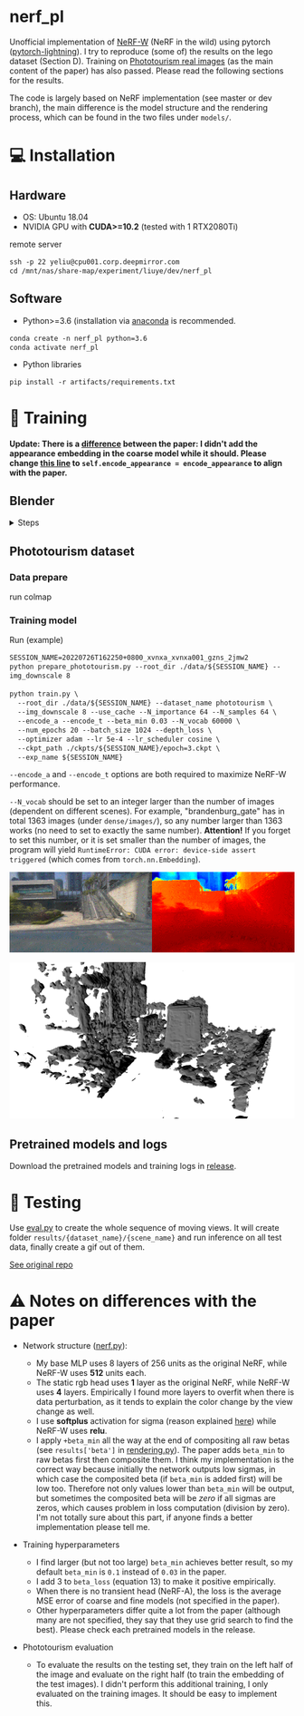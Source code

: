# nerf_pl

Unofficial implementation of [NeRF-W](https://nerf-w.github.io/) (NeRF in the wild) using pytorch ([pytorch-lightning](https://github.com/PyTorchLightning/pytorch-lightning)). I try to reproduce (some of) the results on the lego dataset (Section D). Training on [Phototourism real images](https://github.com/ubc-vision/image-matching-benchmark) (as the main content of the paper) has also passed. Please read the following sections for the results.

The code is largely based on NeRF implementation (see master or dev branch), the main difference is the model structure and the rendering process, which can be found in the two files under `models/`.

# :computer: Installation

## Hardware

* OS: Ubuntu 18.04
* NVIDIA GPU with **CUDA>=10.2** (tested with 1 RTX2080Ti)

remote server
```
ssh -p 22 yeliu@cpu001.corp.deepmirror.com
cd /mnt/nas/share-map/experiment/liuye/dev/nerf_pl
```

## Software

* Python>=3.6 (installation via [anaconda](https://www.anaconda.com/distribution/) is recommended.
```
conda create -n nerf_pl python=3.6
conda activate nerf_pl
```

* Python libraries
```
pip install -r artifacts/requirements.txt
```

# :key: Training

#### Update: There is a [difference](https://github.com/kwea123/nerf_pl/issues/130) between the paper: I didn't add the appearance embedding in the coarse model while it should. Please change [this line](https://github.com/kwea123/nerf_pl/blob/nerfw/models/nerf.py#L65) to `self.encode_appearance = encode_appearance` to align with the paper.

## Blender

<details>
  <summary>Steps</summary>

### Data download

Download `nerf_synthetic.zip` from [here](https://drive.google.com/drive/folders/128yBriW1IG_3NJ5Rp7APSTZsJqdJdfc1)

### Training model

Base:
```
python train.py \
   --dataset_name blender \
   --root_dir ./data/nerf_synthetic/lego \
   --N_importance 64 --img_wh 400 400 --noise_std 0 \
   --num_epochs 20 --batch_size 1024 \
   --optimizer adam --lr 5e-4 --lr_scheduler cosine \
   --exp_name exp
```

Add `--encode_a` for appearance embedding, `--encode_t` for transient embedding.
Add `--data_perturb color occ` to perturb the dataset.

See [opt.py](opt.py) for all configurations.

</details>

## Phototourism dataset

### Data prepare

run colmap

### Training model

Run (example)

```
SESSION_NAME=20220726T162250+0800_xvnxa_xvnxa001_gzns_2jmw2
python prepare_phototourism.py --root_dir ./data/${SESSION_NAME} --img_downscale 8

python train.py \
  --root_dir ./data/${SESSION_NAME} --dataset_name phototourism \
  --img_downscale 8 --use_cache --N_importance 64 --N_samples 64 \
  --encode_a --encode_t --beta_min 0.03 --N_vocab 60000 \
  --num_epochs 20 --batch_size 1024 --depth_loss \
  --optimizer adam --lr 5e-4 --lr_scheduler cosine \
  --ckpt_path ./ckpts/${SESSION_NAME}/epoch=3.ckpt \
  --exp_name ${SESSION_NAME}
```

`--encode_a` and `--encode_t` options are both required to maximize NeRF-W performance.

`--N_vocab` should be set to an integer larger than the number of images (dependent on different scenes). For example, "brandenburg_gate" has in total 1363 images (under `dense/images/`), so any number larger than 1363 works (no need to set to exactly the same number). **Attention!** If you forget to set this number, or it is set smaller than the number of images, the program will yield `RuntimeError: CUDA error: device-side assert triggered` (which comes from `torch.nn.Embedding`).

![image](docs/demo.gif)

![mesh](docs/mesh.png)

## Pretrained models and logs
Download the pretrained models and training logs in [release](https://github.com/kwea123/nerf_pl/releases).

# :mag_right: Testing

Use [eval.py](eval.py) to create the whole sequence of moving views.
It will create folder `results/{dataset_name}/{scene_name}` and run inference on all test data, finally create a gif out of them.

[See original repo](https://github.com/kwea123/nerf_pl/tree/nerfw)

# :warning: Notes on differences with the paper

*  Network structure ([nerf.py](models/nerf.py)):
    *  My base MLP uses 8 layers of 256 units as the original NeRF, while NeRF-W uses **512** units each.
    *  The static rgb head uses **1** layer as the original NeRF, while NeRF-W uses **4** layers. Empirically I found more layers to overfit when there is data perturbation, as it tends to explain the color change by the view change as well.
    *  I use **softplus** activation for sigma (reason explained [here](https://github.com/bmild/nerf/issues/29#issuecomment-765335765)) while NeRF-W uses **relu**.
    *  I apply `+beta_min` all the way at the end of compositing all raw betas (see `results['beta']` in [rendering.py](models/rendering.py)). The paper adds `beta_min` to raw betas first then composite them. I think my implementation is the correct way because initially the network outputs low sigmas, in which case the composited beta (if `beta_min` is added first) will be low too. Therefore not only values lower than `beta_min` will be output, but sometimes the composited beta will be *zero* if all sigmas are zeros, which causes problem in loss computation (division by zero). I'm not totally sure about this part, if anyone finds a better implementation please tell me.

*  Training hyperparameters
    *  I find larger (but not too large) `beta_min` achieves better result, so my default `beta_min` is `0.1` instead of `0.03` in the paper.
    *  I add 3 to `beta_loss` (equation 13) to make it positive empirically.
    *  When there is no transient head (NeRF-A), the loss is the average MSE error of coarse and fine models (not specified in the paper).
    *  Other hyperparameters differ quite a lot from the paper (although many are not specified, they say that they use grid search to find the best). Please check each pretrained models in the release.

*  Phototourism evaluation
    *  To evaluate the results on the testing set, they train on the left half of the image and evaluate on the right half (to train the embedding of the test images). I didn't perform this additional training, I only evaluated on the training images. It should be easy to implement this.
